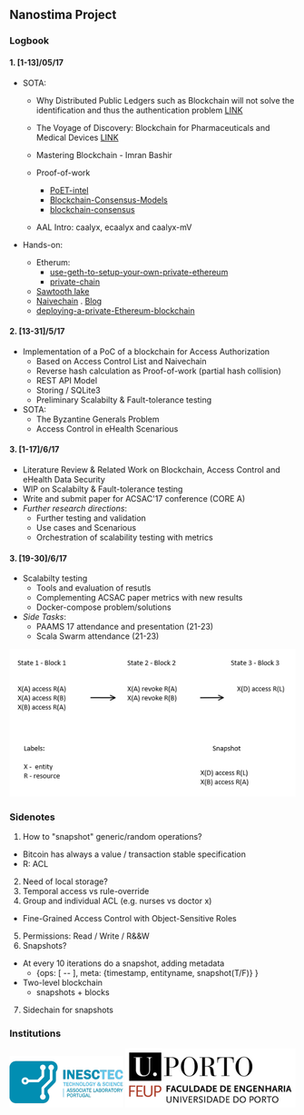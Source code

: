 ## Nanostima Project
 
### Logbook

#### 1. [1-13]/05/17
- SOTA:
    - Why Distributed Public Ledgers such as Blockchain will not solve the identification and thus the authentication problem [LINK](https://www.kuppingercole.com/blog/kuppinger/why-dpl-will-not-solve-the-identification-and-thus-the-authentication-problem)
    - The Voyage of Discovery: Blockchain for Pharmaceuticals and Medical Devices  [LINK](http://beyondstandards.ieee.org/general-news/voyage-discovery-blockchain-pharmaceuticals-medical-devices/)

    - Mastering Blockchain - Imran Bashir
    
    - Proof-of-work
        - [PoET-intel](https://www.quora.com/What-is-your-opinion-on-PoET-intel-blockchain)
        - [Blockchain-Consensus-Models](https://www.persistent.com/wp-content/uploads/2017/04/WP-Understanding-Blockchain-Consensus-Models.pdf)
        - [blockchain-consensus](http://dailycoin.info/short-guide-blockchain-consensus-protocols/)

    - AAL Intro: caalyx, ecaalyx and caalyx-mV

- Hands-on: 
    - Etherum: 
        - [use-geth-to-setup-your-own-private-ethereum](https://medium.com/blockchain-education-network/use-geth-to-setup-your-own-private-ethereum-blockchain-86f1200e6d40)
        - [private-chain](https://souptacular.gitbooks.io/ethereum-tutorials-and-tips-by-hudson/content/private-chain.html)
    - [Sawtooth lake](https://intelledger.github.io/introduction.html)
    - [Naivechain](https://github.com/lhartikk/naivechain) . [Blog](https://medium.com/@lhartikk/a-blockchain-in-200-lines-of-code-963cc1cc0e54)
    - [deploying-a-private-Ethereum-blockchain](http://hypernephelist.com/2016/05/30/deploying-a-private-Ethereum-blockchain.html)


#### 2. [13-31]/5/17
- Implementation of a PoC of a blockchain for Access Authorization
    - Based on Access Control List and Naivechain
    - Reverse hash calculation as Proof-of-work (partial hash collision)
    - REST API Model
    - Storing / SQLite3
    - Preliminary Scalabilty & Fault-tolerance testing
- SOTA:
    - The Byzantine Generals Problem
    - Access Control in eHealth Scenarious

#### 3. [1-17]/6/17
- Literature Review & Related Work on Blockchain, Access Control and eHealth Data Security
- WIP on Scalabilty & Fault-tolerance testing
- Write and submit paper for ACSAC'17 conference (CORE A)
- *Further research directions*:
    - Further testing and validation
    - Use cases and Scenarious
    - Orchestration of scalability testing with metrics

#### 3. [19-30]/6/17
- Scalabilty testing
    - Tools and evaluation of resutls
    - Complementing ACSAC paper metrics with new results
    - Docker-compose problem/solutions
- *Side Tasks*:
    - PAAMS 17 attendance and presentation (21-23)
    - Scala Swarm attendance (21-23)
        
![Example of Ops in Blockchain](./resources/Ops.PNG)

### Sidenotes

1. How to "snapshot" generic/random operations? 
  - Bitcoin has always a value / transaction stable specification
  - R: ACL
2. Need of local storage?
3. Temporal access vs rule-override
4. Group and individual ACL (e.g. nurses vs doctor x)
  - Fine-Grained Access Control with Object-Sensitive Roles
5. Permissions: Read / Write / R&&W
6. Snapshots?
  - At every 10 iterations do a snapshot, adding metadata
    - {ops: [ -- ], meta: {timestamp, entityname, snapshot(T/F)} }
  - Two-level blockchain
    - snapshots + blocks

7. Sidechain for snapshots


### Institutions

![INESC TEC](/resources/inesc.png)
![FEUP](/resources/feup.png)